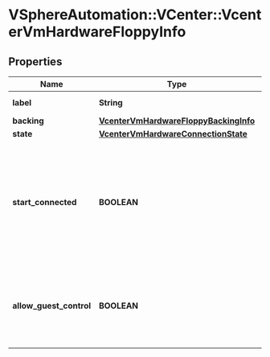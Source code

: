 # VSphereAutomation::VCenter::VcenterVmHardwareFloppyInfo

## Properties
Name | Type | Description | Notes
------------ | ------------- | ------------- | -------------
**label** | **String** | Device label. | [optional] 
**backing** | [**VcenterVmHardwareFloppyBackingInfo**](VcenterVmHardwareFloppyBackingInfo.md) |  | [optional] 
**state** | [**VcenterVmHardwareConnectionState**](VcenterVmHardwareConnectionState.md) |  | [optional] 
**start_connected** | **BOOLEAN** | Flag indicating whether the virtual device should be connected whenever the virtual machine is powered on. | [optional] 
**allow_guest_control** | **BOOLEAN** | Flag indicating whether the guest can connect and disconnect the device. | [optional] 


